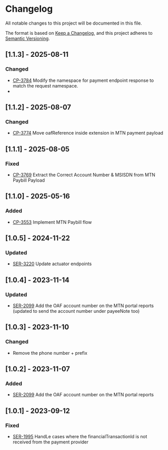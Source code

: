 # Changelog
All notable changes to this project will be documented in this file.

The format is based on [Keep a Changelog](https://keepachangelog.com/en/1.0.0/),
and this project adheres to [Semantic Versioning](https://semver.org/spec/v2.0.0.html).

## [1.1.3] - 2025-08-11
### Changed
- [CP-3784](https://oneacrefund.atlassian.net/browse/CP-3784) Modify the namespace for payment endpoint response to match the request namespace.
- 
## [1.1.2] - 2025-08-07
### Changed
- [CP-3774](https://oneacrefund.atlassian.net/browse/CP-3774) Move oafReference inside extension in MTN payment payload

## [1.1.1] - 2025-08-05
### Fixed
- [CP-3769](https://oneacrefund.atlassian.net/browse/CP-3769) Extract the Correct Account Number & MSISDN from MTN Paybill Payload

## [1.1.0] - 2025-05-16
### Added
- [CP-3553](https://oneacrefund.atlassian.net/browse/CP-3553) Implement MTN Paybill flow

## [1.0.5] - 2024-11-22
### Updated
- [SER-3220](https://oneacrefund.atlassian.net/browse/SER-3220) Update actuator endpoints

## [1.0.4] - 2023-11-14
### Updated
- [SER-2099](https://oneacrefund.atlassian.net/browse/SER-2099) Add the OAF account number on the MTN portal reports (updated to send the account number under payeeNote too)

## [1.0.3] - 2023-11-10
### Changed
-  Remove the phone number + prefix


## [1.0.2] - 2023-11-07
### Added
- [SER-2099](https://oneacrefund.atlassian.net/browse/SER-2099) Add the OAF account number on the MTN portal reports

## [1.0.1] - 2023-09-12
### Fixed
- [SER-1995](https://oneacrefund.atlassian.net/browse/SER-1995) HandLe cases where the financialTransactionId is not received from the payment provider
